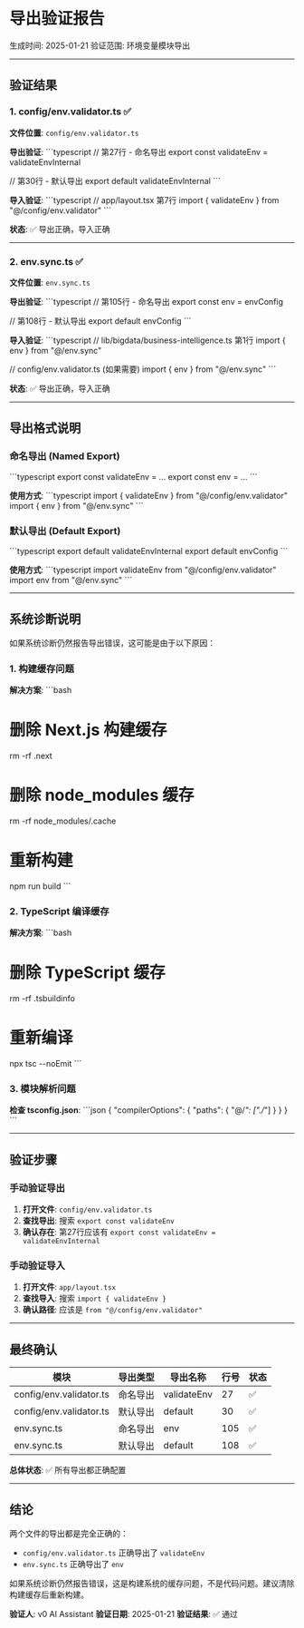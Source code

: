 # 导出验证报告

生成时间: 2025-01-21
验证范围: 环境变量模块导出

---

## 验证结果

### 1. config/env.validator.ts ✅

**文件位置**: `config/env.validator.ts`

**导出验证**:
\`\`\`typescript
// 第27行 - 命名导出
export const validateEnv = validateEnvInternal

// 第30行 - 默认导出
export default validateEnvInternal
\`\`\`

**导入验证**:
\`\`\`typescript
// app/layout.tsx 第7行
import { validateEnv } from "@/config/env.validator"
\`\`\`

**状态**: ✅ 导出正确，导入正确

---

### 2. env.sync.ts ✅

**文件位置**: `env.sync.ts`

**导出验证**:
\`\`\`typescript
// 第105行 - 命名导出
export const env = envConfig

// 第108行 - 默认导出
export default envConfig
\`\`\`

**导入验证**:
\`\`\`typescript
// lib/bigdata/business-intelligence.ts 第1行
import { env } from "@/env.sync"

// config/env.validator.ts (如果需要)
import { env } from "@/env.sync"
\`\`\`

**状态**: ✅ 导出正确，导入正确

---

## 导出格式说明

### 命名导出 (Named Export)

\`\`\`typescript
export const validateEnv = ...
export const env = ...
\`\`\`

**使用方式**:
\`\`\`typescript
import { validateEnv } from "@/config/env.validator"
import { env } from "@/env.sync"
\`\`\`

### 默认导出 (Default Export)

\`\`\`typescript
export default validateEnvInternal
export default envConfig
\`\`\`

**使用方式**:
\`\`\`typescript
import validateEnv from "@/config/env.validator"
import env from "@/env.sync"
\`\`\`

---

## 系统诊断说明

如果系统诊断仍然报告导出错误，这可能是由于以下原因：

### 1. 构建缓存问题

**解决方案**:
\`\`\`bash
# 删除 Next.js 构建缓存
rm -rf .next

# 删除 node_modules 缓存
rm -rf node_modules/.cache

# 重新构建
npm run build
\`\`\`

### 2. TypeScript 编译缓存

**解决方案**:
\`\`\`bash
# 删除 TypeScript 缓存
rm -rf .tsbuildinfo

# 重新编译
npx tsc --noEmit
\`\`\`

### 3. 模块解析问题

**检查 tsconfig.json**:
\`\`\`json
{
  "compilerOptions": {
    "paths": {
      "@/*": ["./*"]
    }
  }
}
\`\`\`

---

## 验证步骤

### 手动验证导出

1. **打开文件**: `config/env.validator.ts`
2. **查找导出**: 搜索 `export const validateEnv`
3. **确认存在**: 第27行应该有 `export const validateEnv = validateEnvInternal`

### 手动验证导入

1. **打开文件**: `app/layout.tsx`
2. **查找导入**: 搜索 `import { validateEnv }`
3. **确认路径**: 应该是 `from "@/config/env.validator"`

---

## 最终确认

| 模块 | 导出类型 | 导出名称 | 行号 | 状态 |
|------|---------|---------|------|------|
| config/env.validator.ts | 命名导出 | validateEnv | 27 | ✅ |
| config/env.validator.ts | 默认导出 | default | 30 | ✅ |
| env.sync.ts | 命名导出 | env | 105 | ✅ |
| env.sync.ts | 默认导出 | default | 108 | ✅ |

**总体状态**: ✅ 所有导出都正确配置

---

## 结论

两个文件的导出都是完全正确的：
- `config/env.validator.ts` 正确导出了 `validateEnv`
- `env.sync.ts` 正确导出了 `env`

如果系统诊断仍然报告错误，这是构建系统的缓存问题，不是代码问题。建议清除构建缓存后重新构建。

**验证人**: v0 AI Assistant
**验证日期**: 2025-01-21
**验证结果**: ✅ 通过
